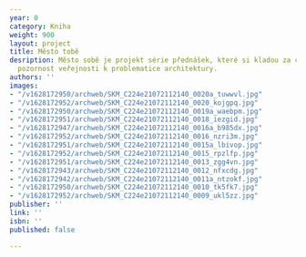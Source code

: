 ```yaml
---
year: 0
category: Kniha
weight: 900
layout: project
title: Město tobě
desription: Město sobě je projekt série přednášek, které si kladou za cíl obrátit
  pozornost veřejnosti k problematice architektury.
authors: ''
images:
- "/v1628172950/archweb/SKM_C224e21072112140_0020a_tuwwvl.jpg"
- "/v1628172952/archweb/SKM_C224e21072112140_0020_kojgpq.jpg"
- "/v1628172950/archweb/SKM_C224e21072112140_0019a_waebpm.jpg"
- "/v1628172951/archweb/SKM_C224e21072112140_0018_iezgid.jpg"
- "/v1628172947/archweb/SKM_C224e21072112140_0016a_b985dx.jpg"
- "/v1628172952/archweb/SKM_C224e21072112140_0016_nzri3m.jpg"
- "/v1628172951/archweb/SKM_C224e21072112140_0015a_lbivop.jpg"
- "/v1628172952/archweb/SKM_C224e21072112140_0015_rpzlfp.jpg"
- "/v1628172951/archweb/SKM_C224e21072112140_0013_zgg4vn.jpg"
- "/v1628172943/archweb/SKM_C224e21072112140_0012_nfxcdg.jpg"
- "/v1628172942/archweb/SKM_C224e21072112140_0011a_ntzokf.jpg"
- "/v1628172950/archweb/SKM_C224e21072112140_0010_tk5fk7.jpg"
- "/v1628172952/archweb/SKM_C224e21072112140_0009_ukl5zz.jpg"
publisher: ''
link: ''
isbn: ''
published: false

---
```

